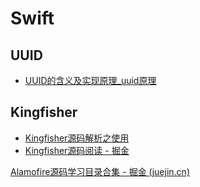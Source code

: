 # Swift



## UUID

- [UUID的含义及实现原理_uuid原理](https://blog.csdn.net/reggergdsg/article/details/92091404)



## Kingfisher

- [Kingfisher源码解析之使用](https://juejin.cn/post/6844904015738699790#heading-21)
- [Kingfisher源码阅读 - 掘金](https://juejin.cn/post/7084525061792759839#heading-12)



[Alamofire源码学习目录合集 - 掘金 (juejin.cn)](https://juejin.cn/post/6914685327172960263/)
